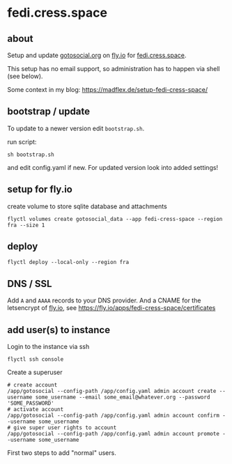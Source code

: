 # fedi.cress.space

## about

Setup and update [gotosocial.org](https://gotosocial.org) on [fly.io](https://fly.io) for [fedi.cress.space](https://fedi.cress.space).

This setup has no email support, so administration has to happen via shell (see below).

Some context in my blog: <https://madflex.de/setup-fedi-cress-space/>

## bootstrap / update

To update to a newer version edit `bootstrap.sh`.

run script:
```
sh bootstrap.sh
```

and edit config.yaml if new. For updated version look into added settings!


## setup for fly.io

create volume to store sqlite database and attachments
```
flyctl volumes create gotosocial_data --app fedi-cress-space --region fra --size 1
```


## deploy

```
flyctl deploy --local-only --region fra
```


## DNS / SSL

Add `A` and `AAAA` records to your DNS provider.
And a CNAME for the letsencrypt of [fly.io](https://fly.io), see <https://fly.io/apps/fedi-cress-space/certificates>


## add user(s) to instance

Login to the instance via ssh
```
flyctl ssh console
```

Create a superuser
```
# create account
/app/gotosocial --config-path /app/config.yaml admin account create --username some_username --email some_email@whatever.org --password 'SOME_PASSWORD'
# activate account
/app/gotosocial --config-path /app/config.yaml admin account confirm --username some_username
# give super user rights to account
/app/gotosocial --config-path /app/config.yaml admin account promote --username some_username
```

First two steps to add "normal" users.
